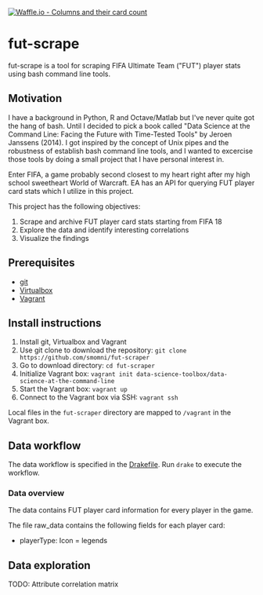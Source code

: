 [![Waffle.io - Columns and their card count](https://badge.waffle.io/smomni/fut-scrape.svg?columns=all)](https://waffle.io/smomni/fut-scrape)

# fut-scrape

fut-scrape is a tool for scraping FIFA Ultimate Team ("FUT") player stats using bash command line tools.

## Motivation

I have a background in Python, R and Octave/Matlab but I've never quite got the hang of bash. Until I decided to pick a book called "Data Science at the Command Line: Facing the Future with Time-Tested Tools" by Jeroen Janssens (2014). I got inspired by the concept of Unix pipes and the robustness of establish bash command line tools, and I wanted to excercise those tools by doing a small project that I have personal interest in.

Enter FIFA, a game probably second closest to my heart right after my high school sweetheart World of Warcraft. EA has an API for querying FUT player card stats which I utilize in this project. 

This project has the following objectives:

1. Scrape and archive FUT player card stats starting from FIFA 18
2. Explore the data and identify interesting correlations
3. Visualize the findings


## Prerequisites

* [git](https://git-scm.com/downloads)
* [Virtualbox](https://www.virtualbox.org/wiki/Downloads)
* [Vagrant](https://www.vagrantup.com/downloads.html)

## Install instructions

1. Install git, Virtualbox and Vagrant
2. Use git clone to download the repository: `git clone https://github.com/smomni/fut-scraper`
3. Go to download directory: `cd fut-scraper`
4. Initialize Vagrant box: `vagrant init data-science-toolbox/data-science-at-the-command-line`
5. Start the Vagrant box: `vagrant up`
6. Connect to the Vagrant box via SSH: `vagrant ssh`

Local files in the `fut-scraper` directory are mapped to `/vagrant` in the Vagrant box.

## Data workflow

The data workflow is specified in the [Drakefile](Drakefile). Run `drake` to execute the workflow.
	
### Data overview

The data contains FUT player card information for every player in the game.

The file raw_data contains the following fields for each player card:

* playerType: Icon = legends

## Data exploration

TODO: Attribute correlation matrix





	